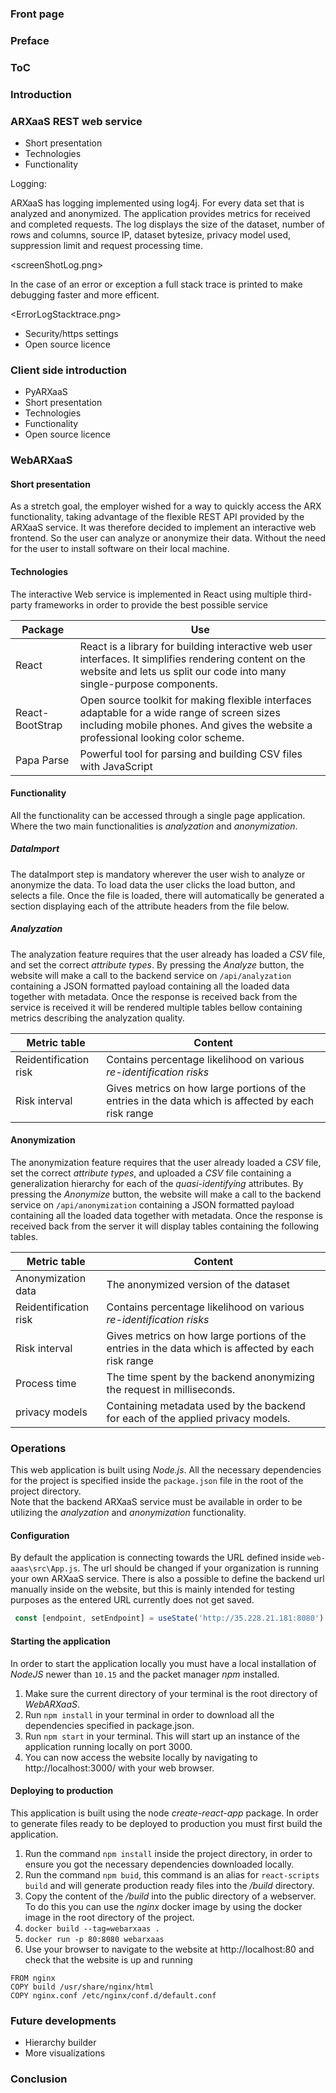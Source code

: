 ### Front page

### Preface

### ToC

### Introduction

### ARXaaS REST web service

- Short presentation
- Technologies
- Functionality

Logging:

ARXaaS has logging implemented using log4j. For every data set that is analyzed and anonymized. The application provides metrics for received and completed requests. The log displays the size of the dataset, number of rows and columns, source IP, dataset bytesize, privacy model used, suppression limit and request processing time.

<screenShotLog.png>

In the case of an error or exception a full stack trace is printed to make debugging faster and more efficent.

<ErrorLogStacktrace.png>

- Security/https settings
- Open source licence

### Client side introduction

- PyARXaaS
- Short presentation
- Technologies
- Functionality
- Open source licence

### WebARXaaS

#### Short presentation

As a stretch goal, the employer wished for a way to quickly access the ARX functionality, taking advantage of the flexible REST API   provided by the ARXaaS service. It was therefore decided to implement an interactive web frontend. So the user can analyze or anonymize their data. Without the need for the user to install software on their local machine.

#### Technologies

The interactive Web service is implemented in React using multiple third-party frameworks in order to provide the best possible service

| Package     | Use                                                                                                                   |
| ------------| --------------------------------------------------------------------------------------------------------------------- |
| React       | React is a library for building interactive web user interfaces. It simplifies rendering content on the website and lets us split our code into many single-purpose components. |
| React-BootStrap | Open source toolkit for making flexible interfaces adaptable for a wide range of screen sizes including mobile phones. And gives the website a professional looking color scheme. |
| Papa Parse  | Powerful tool for parsing and building CSV files with JavaScript                                                      |

#### Functionality

All the functionality can be accessed through a single page application.
Where the two main functionalities is *analyzation* and *anonymization*.

##### DataImport

The dataImport step is mandatory wherever the user wish to analyze or anonymize the data.
To load data the user clicks the load button, and selects a file.
Once the file is loaded, there will automatically be generated a section displaying each of the attribute headers from the file below.

##### Analyzation

The analyzation feature requires that the user already has loaded a *CSV* file, and set the correct *attribute types*.
By pressing the *Analyze* button, the website will make a call to the backend service on `/api/analyzation` containing a JSON formatted payload containing all the loaded data together with metadata.
Once the response is received back from the service is received it will be rendered multiple tables bellow containing metrics describing the analyzation quality.

| Metric table          | Content                                                                                             |
| --------------------- | --------------------------------------------------------------------------------------------------- |
| Reidentification risk | Contains percentage likelihood on various *re-identification risks*                                 |
| Risk interval         | Gives metrics on how large portions of the entries in the data which is affected by each risk range |

#### Anonymization

The anonymization feature requires that the user already loaded a *CSV* file, set the correct *attribute types*, and uploaded a *CSV* file containing a generalization hierarchy for each of the *quasi-identifying* attributes.
By pressing the *Anonymize* button, the website will make a call to the backend service on `/api/anonymization` containing a JSON formatted payload containing all the loaded data together with metadata.
Once the response is received back from the server it will display tables containing the following tables.

| Metric table          | Content                                                                                             |
| --------------------- | --------------------------------------------------------------------------------------------------- |
| Anonymization data    | The anonymized version of the dataset                                                               |
| Reidentification risk | Contains percentage likelihood on various *re-identification risks*                                 |
| Risk interval         | Gives metrics on how large portions of the entries in the data which is affected by each risk range |
| Process time          | The time spent by the backend anonymizing the request in milliseconds.                              |
| privacy models        | Containing metadata used by the backend for each of the applied privacy models.                     |

### Operations

This web application is built using *Node.js*. All the necessary dependencies for the project is specified inside the `package.json` file in the root of the project directory.  
Note that the backend ARXaaS service must be available in order to be utilizing the *analyzation* and *anonymization* functionality.

#### Configuration

 By default the application is connecting towards the URL defined inside `web-aaas\src\App.js`. The url should be changed if your organization is running your own ARXaaS service. There is also a possible to define the backend url manually inside on the website, but this is mainly intended for testing purposes as the entered URL currently does not get saved.

 ```javascript
  const [endpoint, setEndpoint] = useState('http://35.228.21.181:8080')
 ```

#### Starting the application

In order to start the application locally you must have a local installation of *NodeJS* newer than `10.15` and the packet manager *npm* installed.

1. Make sure the current directory of your terminal is the root directory of *WebARXaaS*.
2. Run `npm install` in your terminal in order to download all the dependencies specified in package.json.
3. Run `npm start` in your terminal. This will start up an instance of the application running locally on port 3000.
4. You can now access the website locally by navigating to http://localhost:3000/ with your web browser.

#### Deploying to production

This application is built using the node *create-react-app* package.
In order to generate files ready to be deployed to production you must first build the application.

1. Run the command `npm install` inside the project directory, in order to ensure you got the necessary dependencies downloaded locally.
2. Run the command `npm buid`, this command is an alias for `react-scripts build` and will generate production ready files into the */build* directory.
3. Copy the content of the */build* into the public directory of a webserver. To do this you can use the *nginx* docker image by using the docker image in the root directory of the project.
4. `docker build --tag=webarxaas .`
5. `docker run -p 80:8080 webarxaas`
6. Use your browser to navigate to the website at http://localhost:80 and check that the website is up and running

```Docker
FROM nginx
COPY build /usr/share/nginx/html
COPY nginx.conf /etc/nginx/conf.d/default.conf
```

### Future developments

- Hierarchy builder
- More visualizations

### Conclusion
